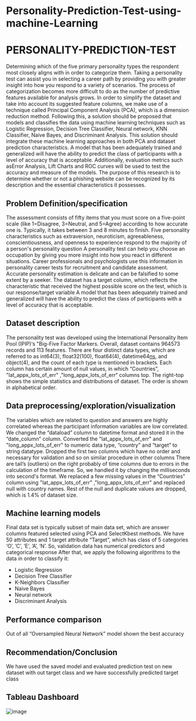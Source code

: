 # Personality-Prediction-Test-using-machine-Learning

# PERSONALITY-PREDICTION-TEST
Determining which of the five primary personality types the respondent most closely aligns with in order to categorize them. Taking a personality test can assist you in selecting a career path by providing you with greater insight into how you respond to a variety of scenarios. The process of categorization becomes more difficult to do as the number of predictive features available for analysis grows. In order to simplify the dataset and take into account its suggested feature columns, we make use of a technique called Principal Component Analysis (PCA), which is a dimension reduction method. Following this, a solution should be proposed that models and classifies the data using machine learning techniques such as Logistic Regression, Decision Tree Classifier, Neural network, KNN Classifier, Naive Bayes, and Discriminant Analysis. This solution should integrate these machine learning approaches in both PCA and dataset prediction characteristics. A model that has been adequately trained and generalized will have the ability to predict the class of participants with a level of accuracy that is acceptable. Additionally, evaluation metrics such asError Analysis, Lift Charts and ROC curves will be used to test the accuracy and measure of the models. The purpose of this research is to determine whether or not a phishing website can be recognized by its description and the essential characteristics it possesses.

## Problem Definition/specification
The assessment consists of fifty items that you must score on a five-point scale (like 1=Disagree, 3=Neutral, and 5=Agree) according to how accurate one is. Typically, it takes between 3 and 8 minutes to finish. Five personality characteristics such as extraversion, neuroticism, agreeableness, conscientiousness, and openness to experience respond to the majority of a person's personality question
A personality test can help you choose an occupation by giving you more insight into how you react in different situations. Career professionals and psychologists use this information in personality career tests for recruitment and candidate assessment. Accurate personality estimation is delicate and can be falsified to some extent by a seeker.
The dataset has a target column, which reflects the characteristic that received the highest possible score on the test, which is our response/target variable
A model that has been adequately trained and generalized will have the ability to predict the class of participants with a level of accuracy that is acceptable. 

## Dataset description
The personality test was developed using the International Personality Item Pool (IPIP)‘s "Big-Five Factor Markers.  Overall, dataset contains 964573 records and 113 features.
There are four distinct data types, which are referred to as int64(3), float32(100), float64(4), datetime64[ns](1), and object(4), and the count of each type is mentioned in brackets.
Each column has certain amount of null values, in which “Countries”, "lat_appx_lots_of_err" ,"long_appx_lots_of_err“ columns top.
The right-top shows the simple statistics and distributions of dataset. The order is shown in alphabetical order.

## Data preprocessing/exploration/visualization
The variables which are related to question and answers are highly correlated whereas the participant information variables are low correlated. 
 We changed the “dataload” column to datetime format and stored it in the “date_column” column. Converted the "lat_appx_lots_of_err" and "long_appx_lots_of_err" to numeric data type, “country” and “target” to string datatype. Dropped the first two columns which have no order and necessary for validation and so on similar procedure in other columns
There are tail’s (outliers) on the right probably of time columns due to errors in the calculation of the timeframe. So, we handled it by changing the milliseconds into second's format.
We replaced a few missing values in the “Countries” column using "lat_appx_lots_of_err" ,"long_appx_lots_of_err" and replaced null with country names. Rest of the null and duplicate values are dropped, which is 1.4% of dataset size.

## Machine learning models
Final data set is typically subset of main data set, which are answer columns featured selected using PCA and SelectKbest methods.
We have 50 attributes and 1 target attribute “Target”, which has class of 5 categories ‘O’, ’C’, ’E’, ’A’, ’N’. So, validation data has numerical predictors and categorical response
After that, we apply the following algorithms to the data in order to classify it: 
- Logistic Regression
- Decision Tree Classifier
- K-Neighbors Classifier
- Naive Bayes
- Neural network
- Discriminant Analysis 

## Performance comparison
Out of all “Oversampled Neural Network” model shown the best accuracy

## Recommendation/Conclusion
We have used the saved model and evaluated prediction test on new dataset with out target class and we have successfully predicted target class

## Tableau Dashboard
![image](https://github.com/ManoharVit/PERSONALITY-PREDICTION-TEST/assets/50493896/715e223a-ab2c-4123-bca4-472c9d021454)
